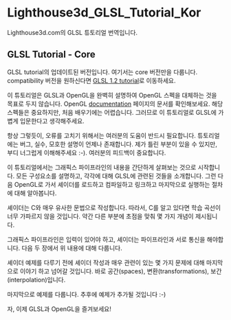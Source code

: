 # Lighthouse3d_GLSL_Tutorial_Kor
Lighthouse3d.com의 GLSL 튜토리얼 번역입니다.

## GLSL Tutorial - Core

GLSL tutorial의 업데이트된 버전입니다. 여기서는 core 버전만을 다룹니다. compatibility 버전을 원하신다면 [GLSL 1.2 tutorial](http://www.lighthouse3d.com/tutorials/glsl-12-tutorial/)로 이동하세요.

이 튜토리얼은 GLSL과 OpenGL을 완벽히 설명하여 OpenGL 스펙을 대체하는 것을 목표로 두지 않습니다. OpenGL [documentation](https://www.khronos.org/registry/OpenGL/index_gl.php) 페이지의 문서를 확인해보세요. 해당 스펙들은 중요하지만, 처음 배우기에는 어렵습니다. 그러므로 이 튜토리얼로 GLSL에 가볍게 입문한다고 생각해주세요.

항상 그렇듯이, 오류를 고치기 위해서는 여러분의 도움이 반드시 필요합니다. 튜토리얼에는 버그, 실수, 모호한 설명이 언제나 존재합니다. 제가 틀린 부분이 있을 수 있지만, 부디 너그럽게 이해해주세요 :-). 여러분의 피드백이 중요합니다.

이 튜토리얼에서는 그래픽스 파이프라인의 내용을 간단하게 살펴보는 것으로 시작합니다. 모든 구성요소를 설명하고, 각각에 대해 GLSL에 관련된 것들을 소개합니다. 그런 다음 OpenGL로 가서 셰이더를 로드하고 컴파일하고 링크하고 마지막으로 실행하는 절차에 대해 알아봅니다.

셰이더는 C와 매우 유사한 문법으로 작성합니다. 따라서, C를 알고 있다면 학습 곡선이 너무 가파르지 않을 것입니다. 약간 다른 부분에 초점을 맞춰 몇 가지 개념이 제시됩니다.

그래픽스 파이프라인은 입력이 있어야 하고, 셰이더는 파이프라인과 서로 통신을 해야합니다.
다음 두 장에서 위 내용에 대해 다룹니다.

셰이더 예제를 다루기 전에 셰이더 작성과 매우 관련이 있는 몇 가지 문제에 대해 마지막으로 이야기 하고 넘어갈 것입니다. 바로 공간(spaces), 변환(transformations), 보간(interpolation)입니다.

마지막으로 예제를 다룹니다. 추후에 예제가 추가될 것입니다 :-)

자, 이제 GLSL과 OpenGL을 즐겨보세요!